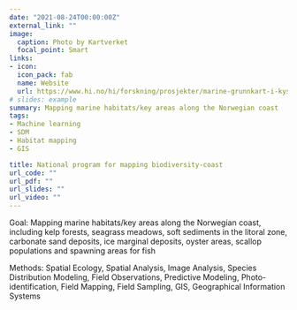 ```yaml
---
date: "2021-08-24T00:00:00Z"
external_link: ""
image:
  caption: Photo by Kartverket
  focal_point: Smart
links:
- icon: 
  icon_pack: fab
  name: Website
  url: https://www.hi.no/hi/forskning/prosjekter/marine-grunnkart-i-kystsonen
# slides: example
summary: Mapping marine habitats/key areas along the Norwegian coast
tags:
- Machine learning
- SDM
- Habitat mapping 
- GIS

title: National program for mapping biodiversity-coast
url_code: ""
url_pdf: ""
url_slides: ""
url_video: ""
---
```


Goal: Mapping marine habitats/key areas along the Norwegian coast, including kelp forests, seagrass meadows, soft sediments in the litoral zone, carbonate sand deposits, ice marginal deposits, oyster areas, scallop populations and spawning areas for fish

Methods: Spatial Ecology, Spatial Analysis, Image Analysis, Species Distribution Modeling, Field Observations, Predictive Modeling, Photo-identification, Field Mapping, Field Sampling, GIS, Geographical Information Systems
